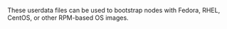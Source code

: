 These userdata files can be used to bootstrap nodes with Fedora, RHEL, CentOS, or other RPM-based OS images.